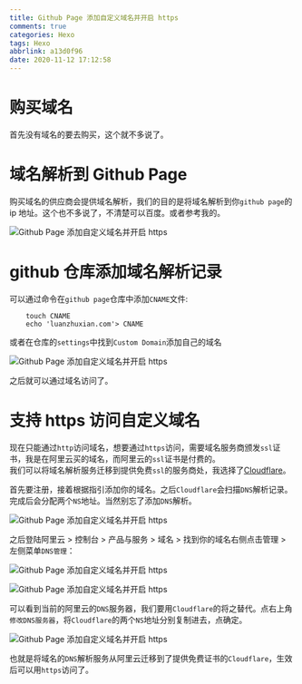 ```yaml
---
title: Github Page 添加自定义域名并开启 https
comments: true
categories: Hexo
tags: Hexo
abbrlink: a13d0f96
date: 2020-11-12 17:12:58
---
```


# 购买域名
首先没有域名的要去购买，这个就不多说了。

# 域名解析到 Github Page
购买域名的供应商会提供域名解析，我们的目的是将域名解析到你`github page`的 ip 地址。这个也不多说了，不清楚可以百度。或者参考我的。

![Github Page 添加自定义域名并开启 https](http://cdn.luanzhuxian.com/blog/hexo-custom-domain/1.png)

# github 仓库添加域名解析记录
可以通过命令在`github page`仓库中添加`CNAME`文件:
```
    touch CNAME
    echo 'luanzhuxian.com'> CNAME
```
或者在仓库的`settings`中找到`Custom Domain`添加自己的域名

![Github Page 添加自定义域名并开启 https](http://cdn.luanzhuxian.com/blog/hexo-custom-domain/2.png)

之后就可以通过域名访问了。

# 支持 https 访问自定义域名
现在只能通过`http`访问域名，想要通过`https`访问，需要域名服务商颁发`ssl`证书，我是在阿里云买的域名，而阿里云的`ssl`证书是付费的。  
我们可以将域名解析服务迁移到提供免费`ssl`的服务商处，我选择了[Cloudflare](https://www.cloudflare.com/)。  

首先要注册，接着根据指引添加你的域名。之后`Cloudflare`会扫描`DNS`解析记录。完成后会分配两个`NS`地址。当然别忘了添加`DNS`解析。   

![Github Page 添加自定义域名并开启 https](http://cdn.luanzhuxian.com/blog/hexo-custom-domain/3.png)

之后登陆阿里云 > 控制台 > 产品与服务 > 域名 > 找到你的域名右侧点击管理 > 左侧菜单`DNS管理`：

![Github Page 添加自定义域名并开启 https](http://cdn.luanzhuxian.com/blog/hexo-custom-domain/4.png)

![Github Page 添加自定义域名并开启 https](http://cdn.luanzhuxian.com/blog/hexo-custom-domain/5.png)

可以看到当前的阿里云的`DNS`服务器，我们要用`Cloudflare`的将之替代。点右上角`修改DNS服务器`，将`Cloudflare`的两个`NS`地址分别复制进去，点确定。

![Github Page 添加自定义域名并开启 https](http://cdn.luanzhuxian.com/blog/hexo-custom-domain/6.png)

也就是将域名的`DNS`解析服务从阿里云迁移到了提供免费证书的`Cloudflare`，生效后可以用`https`访问了。
